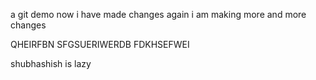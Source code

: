 a git demo
now i have made changes
again i am making more and more changes

QHEIRFBN SFGSUERIWERDB   FDKHSEFWEI 

shubhashish is lazy
